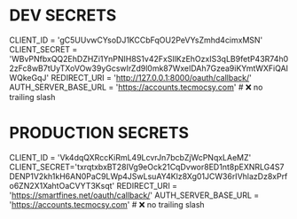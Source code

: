 # DEV SECRETS
CLIENT_ID = 'gC5UUvwCYsoDJ1KCCbFqOU2PeVYsZmhd4cimxMSN'
CLIENT_SECRET = 'WBvPNfbxQQ2EhDZHZi1YnPNIH8S1v42FxSIlKzEhOzxIS3qLB9fetP43R74h02zFc8wB7tUyTXoVOw39yGcswIrZd9l0mk87WxeIDAh7Gzea9iKYmtWXFiQAIWQkeGqJ'
REDIRECT_URI = 'http://127.0.0.1:8000/oauth/callback/'
AUTH_SERVER_BASE_URL = 'https://accounts.tecmocsy.com'  # ❌ no trailing slash

# PRODUCTION SECRETS
CLIENT_ID = 'Vk4dqQXRccKiRmL49LcvrJn7bcbZjWcPNqxLAeMZ'
CLIENT_SECRET='txrqtxbxBT28IVg9eOck21CqDvwor8ED1nt8pEXNRLG4S7DENP1V2kh1kH6AN0PaC9LWp4JSwLsuAY4Klz8Xg01JCW36rIVhlazDz8xPrfo6ZN2X1XahtOaCVYT3Ksqt'
REDIRECT_URI = 'https://smartfines.net/oauth/callback/'
AUTH_SERVER_BASE_URL = 'https://accounts.tecmocsy.com'  # ❌ no trailing slash